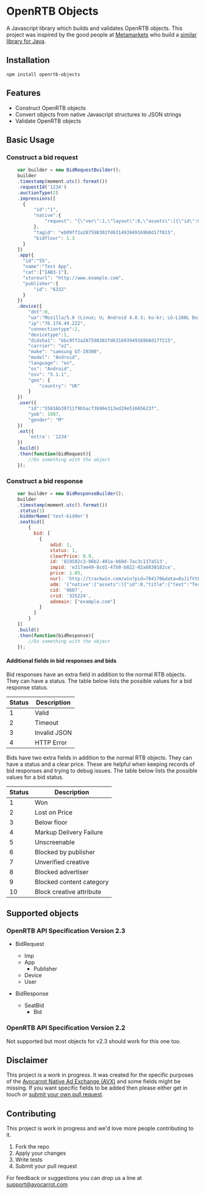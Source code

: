 # OpenRTB Objects

A Javascript library which builds and validates OpenRTB objects. This project was inspired by the good people at [Metamarkets](https://metamarkets.com/) who build a [similar library for Java](https://github.com/metamx/rad-tech-datatypes). 

## Installation

```npm install openrtb-objects```

## Features

- Construct OpenRTB objects
- Convert objects from native Javascript structures to JSON strings
- Validate OpenRTB objects

## Basic Usage

### Construct a bid request
```javascript
    var builder = new BidRequestBuilder();
	builder
	.timestamp(moment.utc().format())
	.requestId('1234')
	.auctionType(2)
	.impressions([
	  {
	      "id":"1",
	      "native":{
	          "request": "{\"ver\":1,\"layout\":6,\"assets\":[{\"id\":0,\"req\":1,\"title\":{\"len\":25}},{\"id\":1,\"req\":1,\"img\":{\"type\":3,\"wmin\":300,\"hmin\":250}},{\"id\":2,\"req\":1,\"img\":{\"type\":1,\"wmin\":50,\"hmin\":50}},{\"id\":3,\"req\":1,\"data\":{\"type\":2,\"len\":90}},{\"id\":4,\"req\":0,\"data\":{\"type\":3}},{\"id\":5,\"req\":0,\"data\":{\"type\":12,\"len\":15}}]}"
	      },
	      "tagid": "eb09ff2a287598302fd631493949169b0d17f815",
	      "bidfloor": 1.3
	  }
	])
	.app({
	  "id":"55",
	  "name":"Test App",
	  "cat":["IAB3-1"],
	  "storeurl": "http://www.example.com",
	  "publisher":{  
	      "id": "6332"
	  }
	})
	.device({
		"dnt":0,
		"ua":"Mozilla/5.0 (Linux; U; Android 4.0.3; ko-kr; LG-L160L Build/IML74K) AppleWebkit/534.30 (KHTML, like Gecko) Version/4.0 Mobile Safari/534.30",
		"ip":"76.174.49.222",
		"connectiontype":2,
		"devicetype":1,
		"didsha1": "bbc9ff2a287598302fd631693949169b0d17f215",
		"carrier": "o2",
		"make": "samsung GT-I9300",
		"model": "Android",
		"language": "en",
		"os": "Android",
		"osv": "5.1.1",
		"geo": {
		    "country": "UK"
		}
	})
	.user({
		"id":"55816b39711f9b5acf3b90e313ed29e51665623f",
		"yob": 1987,
		"gender": "M"
	})
	.ext({
		'extra': '1234'
	})
	.build()
	.then(function(bidRequest){
		//Do something with the object
	});
```

### Construct a bid response
```javascript
	var builder = new BidResponseBuilder();
	builder
	.timestamp(moment.utc().format())
	.status(1)
	.bidderName('test-bidder')
	.seatbid([ 
		{ 
		  bid: [ 
		    { 
				adid: 1,
				status: 1,
				clearPrice: 0.9,
				id: '819582c3-96b2-401a-b60d-7ac3c117a513',
				impid: 'e317ae49-8cd1-47b0-b022-02a8830182ce',
				price: 1.05,
				nurl: 'http://trackwin.com/win?pid=784170&data=OuJifVtEK&price=${AUCTION_PRICE}',
				adm: '{"native":{"assets":[{"id":0,"title":{"text":"Test Campaign"}},{"id":1,"img":{"url":"http://cdn.exampleimage.com/a/100/100/2639042","w":100,"h":100}},{"id":2,"img":{"url":"http://cdn.exampleimage.com/a/50/50/2639042","w":50,"h":50}},{"id":3,"data":{"value":"This is an amazing offer..."}},{"id":5,"data":{"value":"Install"}}],"link":{"url":"http://trackclick.com/Click?data=soDvIjYdQMm3WBjoORcGaDvJGOzgMvUap7vAw2"},"imptrackers":["http://trackimp.com/Pixel/Impression/?data=OuJifVtEKZqw3Hw7456F-etFgvhJpYOu0&type=img"]}}',
				cid: '9607',
				crid: '335224',
				adomain: ["example.com"]
		  	}
		  ]
		} 
	])
	.build()
	.then(function(bidResponse){
		//Do something with the object
	});
```

#### Additional fields in bid responses and bids

Bid responses have an extra field in addition to the normal RTB objects. They can have a status. The table below lists the possible values for a bid response status.

| Status  | Description  |
|---|---|
| 1  | Valid  |
| 2  | Timeout |
| 3  | Invalid JSON |
| 4  | HTTP Error  |

Bids have two extra fields in addition to the normal RTB objects. They can have a status and a clear price. These are helpful when keeping records of bid responses and trying to debug issues. The table below lists the possible values for a bid status.

| Status  | Description  |
|---|---|
| 1  | Won  |
| 2  | Lost on Price |
| 3  | Below floor  |
| 4  | Markup Delivery Failure  |
| 5  | Unscreenable  |
| 6  | Blocked by publisher  |
| 7  | Unverified creative  |
| 8  | Blocked advertiser  |
| 9  | Blocked content category  |
| 10  | Block creative attribute |

## Supported objects

### OpenRTB API Specification Version 2.3

- BidRequest
	- Imp
	- App
	    - Publisher
	- Device
	- User
     
- BidResponse
    - SeatBid
        - Bid 

### OpenRTB API Specification Version 2.2

Not supported but most objects for v2.3 should work for this one too.

## Disclaimer

This project is a work in progress. It was created for the specific purposes of the [Avocarrot Native Ad Exchange (AVX)](http://www.avocarrot.com/avx/) and some fields might be missing. If you want specific fields to be added then please either get in touch or [submit your own pull request](#contributing).

## Contributing

This project is work in progress and we'd love more people contributing to it. 

1. Fork the repo
2. Apply your changes
3. Write tests
4. Submit your pull request

For feedback or suggestions you can drop us a line at support@avocarrot.com